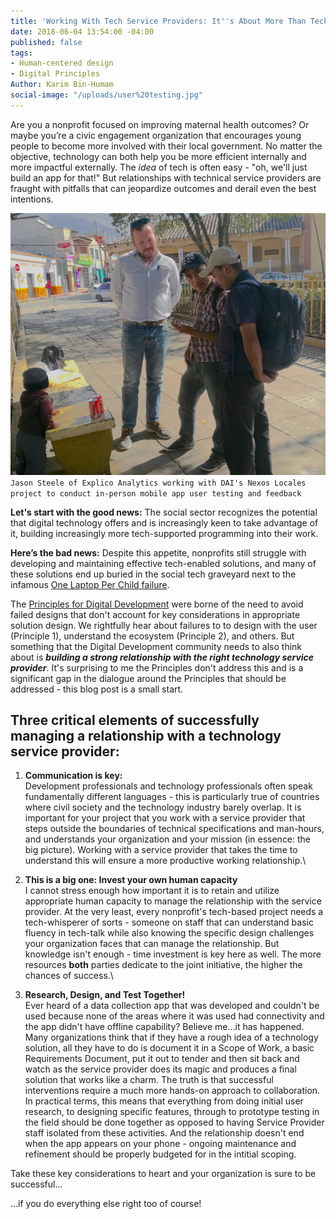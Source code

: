 ```yaml
---
title: 'Working With Tech Service Providers: It''s About More Than Tech'
date: 2018-06-04 13:54:00 -04:00
published: false
tags:
- Human-centered design
- Digital Principles
Author: Karim Bin-Humam
social-image: "/uploads/user%20testing.jpg"
---
```


Are you a nonprofit focused on improving maternal health outcomes? Or maybe you’re a civic engagement organization that encourages young people to become more involved with their local government. No matter the objective, technology can both help you be more efficient internally and more impactful externally. The *idea* of tech is often easy - "oh, we'll just build an app for that!" But relationships with technical service providers are fraught with pitfalls that can jeopardize outcomes and derail even the best intentions.

![user testing-0f2a04.jpg](/uploads/user%20testing-0f2a04.jpg)`Jason Steele of Explico Analytics working with DAI's Nexos Locales project to conduct in-person mobile app user testing and feedback`

<!--more-->

**Let's start with the good news:** The social sector recognizes the potential that digital technology offers and is increasingly keen to take advantage of it, building increasingly more tech-supported programming into their work.

**Here’s the bad news:** Despite this appetite, nonprofits still struggle with developing and maintaining effective tech-enabled solutions, and many of these solutions end up buried in the social tech graveyard next to the infamous [One Laptop Per Child failure](https://www.theverge.com/2018/4/16/17233946/olpcs-100-laptop-education-where-is-it-now).

The [Principles for Digital Development](https://digitalprinciples.org) were borne of the need to avoid failed designs that don't account for key considerations in appropriate solution design. We rightfully hear about failures to to design with the user (Principle 1), understand the ecosystem (Principle 2), and others. But something that the Digital Development community needs to also think about is ***building a strong relationship with the right technology service provider***. It's surprising to me the Principles don't address this and is a significant gap in the dialogue around the Principles that should be addressed - this blog post is a small start. 

## Three critical elements of successfully managing a relationship with a technology service provider:

1. **Communication is key:**\
   Development professionals and technology professionals often speak fundamentally different languages - this is particularly true of countries where civil society and the technology industry barely overlap. It is important for your project that you work with a service provider that steps outside the boundaries of technical specifications and man-hours, and understands your organization and your mission (in essence: the big picture). Working with a service provider that takes the time to understand this will ensure a more productive working relationship.\\

2. **This is a big one: Invest your own human capacity**\
   I cannot stress enough how important it is to retain and utilize appropriate human capacity to manage the relationship with the service provider. At the very least, every nonprofit's tech-based project needs a tech-whisperer of sorts - someone on staff that can understand basic fluency in tech-talk while also knowing the specific design challenges your organization faces that can manage the relationship. But knowledge isn't enough - time investment is key here as well. The more resources **both** parties dedicate to the joint initiative, the higher the chances of success.\\

3. **Research,  Design, and Test Together!**\
   Ever heard of a data collection app that was developed and couldn't be used because none of the areas where it was used had connectivity and the app didn't have offline capability? Believe me...it has happened. Many organizations think that if they have a rough idea of a technology solution, all they have to do is document it in a Scope of Work, a basic Requirements Document, put it out to tender and then sit back and watch as the service provider does its magic and produces a final solution that works like a charm. The truth is that successful interventions require a much more hands-on approach to collaboration. In practical terms, this means that everything from doing initial user research, to designing specific features, through to prototype testing in the field should be done together as opposed to having Service Provider staff isolated from these activities. And the relationship doesn't end when the app appears on your phone - ongoing maintenance and refinement should be properly budgeted for in the intitial scoping.

Take these key considerations to heart and your organization is sure to be successful...

...if you do everything else right too of course!